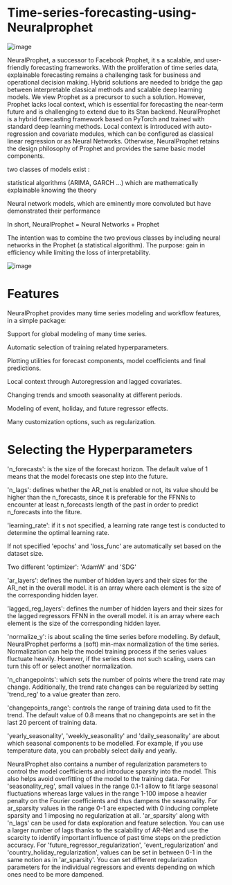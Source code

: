 # Time-series-forecasting-using-Neuralprophet

![image](https://github.com/FeresDarouich/Time-series-forecasting-using-Neuralprophet/assets/120333973/a790f5b8-674d-4293-a017-b2838b0ea9ae)

NeuralProphet, a successor to Facebook Prophet, it s a scalable, and user-friendly forecasting frameworks. With the proliferation of time series data, explainable forecasting remains a challenging task for business and operational decision making. Hybrid solutions are needed to bridge the gap between interpretable classical methods and scalable deep learning models. We view Prophet as a precursor to such a solution. However, Prophet lacks local context, which is essential for forecasting the near-term future and is challenging to extend due to its Stan backend.
NeuralProphet is a hybrid forecasting framework based on PyTorch and trained with standard deep learning methods. Local context is introduced with auto-regression and covariate modules, which can be configured as classical linear regression or as Neural Networks. Otherwise, NeuralProphet retains the design philosophy of Prophet and provides the same basic model components.

two classes of models exist :

statistical algorithms (ARIMA, GARCH …) which are mathematically explainable knowing the theory

Neural network models, which are eminently more convoluted but have demonstrated their performance


In short, NeuralProphet = Neural Networks + Prophet

The intention was to combine the two previous classes by including neural networks in the Prophet (a statistical algorithm). The purpose: gain in efficiency while limiting the loss of interpretability.

![image](https://github.com/FeresDarouich/Time-series-forecasting-using-Neuralprophet/assets/120333973/b48eaed1-7b41-441b-b8f6-a532f4abdd34)


# Features
NeuralProphet provides many time series modeling and workflow features, in a simple package:

Support for global modeling of many time series.

Automatic selection of training related hyperparameters.

Plotting utilities for forecast components, model coefficients and final predictions.

Local context through Autoregression and lagged covariates.

Changing trends and smooth seasonality at different periods.

Modeling of event, holiday, and future regressor effects.

Many customization options, such as regularization.

# Selecting the Hyperparameters

'n_forecasts': is the size of the forecast horizon. The default value of 1 means that the model forecasts one step into the future.

'n_lags': defines whether the AR_net is enabled or not, its value should be higher than the n_forecasts, since it is preferable for the FFNNs to encounter at least n_forecasts length of the past in order to predict n_forecasts into the fiture.

'learning_rate': if it s not specified, a learning rate range test is conducted to determine the optimal learning rate.

If not specified 'epochs' and 'loss_func' are automatically set based on the dataset size.

Two different 'optimizer': 'AdamW' and 'SDG' 

'ar_layers': defines the number of hidden layers and their sizes for the AR_net in the overall model. it is an array where each element is the size of the corresponding hidden layer.

'lagged_reg_layers': defines the number of hidden layers and their sizes for the lagged regressors FFNN in the overall model. it is an array where each element is the size of the corresponding hidden layer.

'normalize_y': is about scaling the time series before modelling. By default, NeuralProphet performs a (soft) min-max normalization of the time series. Normalization can help the model training process if the series values fluctuate heavily. However, if the series does not such scaling, users can turn this off or select another normalization.

'n_changepoints': which sets the number of points where the trend rate may change. Additionally, the trend rate changes can be regularized by setting 'trend_reg' to a value greater than zero.

'changepoints_range': controls the range of training data used to fit the trend. The default value of 0.8 means that no changepoints are set in the last 20 percent of training data.

'yearly_seasonality', 'weekly_seasonality' and 'daily_seasonality' are about which seasonal components to be modelled. For example, if you use temperature data, you can probably select daily and yearly.

NeuralProphet also contains a number of regularization parameters to control the model coefficients and introduce sparsity into the model. This also helps avoid overfitting of the model to the training data. For 'seasonality_reg', small values in the range 0.1-1 allow to fit large seasonal fluctuations whereas large values in the range 1-100 impose a heavier penalty on the Fourier coefficients and thus dampens the seasonality. For ar_sparsity values in the range 0-1 are expected with 0 inducing complete sparsity and 1 imposing no regularization at all. 'ar_sparsity' along with 'n_lags' can be used for data exploration and feature selection. You can use a larger number of lags thanks to the scalability of AR-Net and use the scarcity to identify important influence of past time steps on the prediction accuracy. For 'future_regressor_regularization', 'event_regularization' and 'country_holiday_regularization', values can be set in between 0-1 in the same notion as in 'ar_sparsity'. You can set different regularization parameters for the individual regressors and events depending on which ones need to be more dampened.


